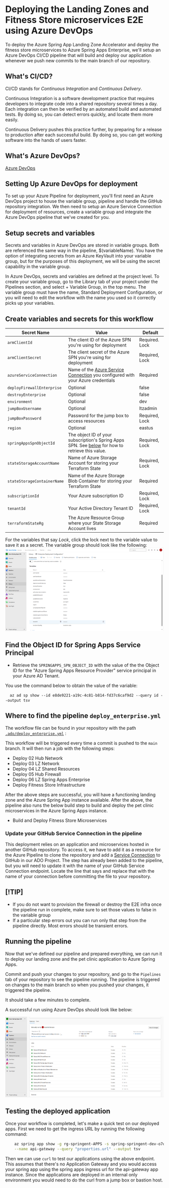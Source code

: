 
# Deploying the Landing Zones and Fitness Store microservices E2E using Azure DevOps

 To deploy the Azure Spring App Landing Zone Accelerator and deploy the fitness store microservices to Azure Spring Apps Enterprise, we'll setup an Azure DevOps CI/CD pipeline that will build and deploy our application whenever we push new commits to the main branch of our repository.

## What's CI/CD?

CI/CD stands for _Continuous Integration_ and _Continuous Delivery_.

Continuous Integration is a software development practice that requires developers to integrate code into a shared repository several times a day.
Each integration can then be verified by an automated build and automated tests.
By doing so, you can detect errors quickly, and locate them more easily.

Continuous Delivery pushes this practice further, by preparing for a release to production after each successful build.
By doing so, you can get working software into the hands of users faster.

## What's Azure DevOps?

[Azure DevOps](https://azure.microsoft.com/en-us/products/devops/)

## Setting Up Azure DevOps for deployment

To set up your Azure Pipeline for deployment, you'll first need an Azure DevOps project to house the variable group, pipeline and handle the GitHub repository integration. We then need to setup an Azure Service Connection for deployment of resources, create a variable group and integrate the Azure DevOps pipeline that we've created for you. 

## Setup secrets and variables

Secrets and variables in Azure DevOps are stored in variable groups. Both are referenced the same way in the pipeline, $(variableName). You have the option of integrating secrets from an Azure KeyVault into your variable group, but for the purposes of this deployment, we will be using the secret capability in the variable group.  

In Azure DevOps, secrets and variables are defined at the project level. 
To create your variable group, go to the Library tab of your project under the Pipelines section, and select + Variable Group, in the top menu. The variable group must have the name, Standard Deployment Configuration, or you will need to edit the workflow with the name you used so it correctly picks up your variables. 

## Create variables and secrets for this workflow

| Secret Name                  | Value                                                                                              |Default   |
| -----------------------------|----------------------------------------------------------------------------------------------------|----------|
| `armClientId`                | The client ID of the Azure SPN you're using for deployment                                         | Required. Lock |
| `armClientSecret`            | The client secret of the Azure SPN you're using for deployment                                     | Required, Lock |
| `azureServiceConnection`     | Name of the [Azure Service Connection](https://learn.microsoft.com/en-us/azure/devops/pipelines/library/service-endpoints?view=azure-devops&tabs=yaml#create-a-service-connection) you configured with your Azure credentials                    | Required |
| `deployFirewallEnterprise`   | Optional                                                                                           | false    |
| `destroyEnterprise`          | Optional                                                                                           | false    |
| `environment`                | Optional                                                                                           | dev      |
| `jumpBoxUsername`            | Optional                                                                                           | ltzadmin |
| `jumpBoxPassword`            | Password for the jump box to access resources                                                      | Required, Lock |
| `region`                     | Optional                                                                                           | eastus   |
| `springAppsSpnObjectId`      | The object ID of your subscription's Spring Apps SPN. See [below]() for how to retrieve this value.| Required, Lock |
| `stateStorageAccountName`    | Name of Azure Storage Account for storing your Terraform State                                     | Required, Lock |
| `stateStorageContainerName`  | Name of the Azure Storage Blob Container for storing your Terraform State                          | Required |
| `subscriptionId`             | Your Azure subscription ID                                                                         | Required, Lock |
| `tenantId`                   | Your Active Directory Tenant ID                                                                    | Required, Lock |
| `terraformStateRg`           | The Azure Resource Group where your State Storage Account lives                                    | Required |

For the variables that say *Lock*, click the lock next to the variable value to save it as a secret.
The variable group should look like the following:
![Variable Group Configuration](../../../images/asa_ado_variable_group_enterprise.png)

## Find the Object ID for Spring Apps Service Principal
* Retrieve the `SPRINGAPPS_SPN_OBJECT_ID` with the value of the the Object ID for the "Azure Spring Apps Resource Provider" service principal in your Azure AD Tenant.
  
You use the command below to obtain the value of the variable:

      az ad sp show --id e8de9221-a19c-4c81-b814-fd37c6caf9d2 --query id --output tsv


## Where to find the pipeline `deploy_enterprise.yml`
The workflow file can be found in your repository with the path [`.ado/deploy_enterprise.yml`](../../../.ado/deploy_enterprise.yaml) :

This workflow will be triggered every time a commit is pushed to the `main` branch.
It will then run a job with the following steps:

* Deploy 02 Hub Network
* Deploy 03 LZ Network
* Deploy 04 LZ Shared Resources
* Deploy 05 Hub Firewall
* Deploy 06 LZ Spring Apps Enterprise
* Deploy Fitness Store Infrastructure

After the above steps are successful, you will have a functioning landing zone and the Azure Spring App instance available. After the above, the pipeline also runs the below build step to build and deploy the pet clinic microservices in the Azure Spring Apps instance.

* Build and Deploy Fitness Store Microservices

### Update your GitHub Service Connection in the pipeline

This deployment relies on an application and microservices hosted in another GitHub repository. To access it, we have to add it as a resource for the Azure Pipeline to clone the repository and add a [Service Connection](https://learn.microsoft.com/en-us/azure/devops/pipelines/library/service-endpoints?view=azure-devops&tabs=yaml#create-a-service-connection) to GitHub in our ADO Project. The step has already been added to the pipeline, but you will need to update it with the name of your GitHub Service Connection endpoint. Locate the line that says *<Add your GitHub service connection name here>* and replace that with the name of your connection before committing the file to your repository. 

## [!TIP]

* If you do not want to provision the firewall or destroy the E2E infra once the pipeline run in complete, make sure to set those values to false in the variable group
* If a particular step errors out you can run only that step from the pipeline directly. Most errors should be transient errors.

## Running the pipeline

Now that we've defined our pipeline and prepared everything, we can run it to deploy our landing zone and the pet clinic application to Azure Spring Apps.

Commit and push your changes to your repository, and go to the `Pipelines` tab of your repository to see the pipeline running. The pipeline is triggered on changes to the main branch so when you pushed your changes, it triggered the pipeline. 

It should take a few minutes to complete.

A successful run using Azure DevOps should look like below:

![successful e2e run](../../../images/asa_ado_enterprise_successful.png)

## Testing the deployed application

Once your workflow is completed, let's make a quick test on our deployed apps.
First we need to get the ingress URL by running the following command:

```bash
    az spring app show -g rg-springent-APPS -s spring-springent-dev-o7o6 \
    --name api-gateway --query "properties.url" --output tsv    
```

Then we can use `curl` to test our applications using the above endpoint. This assumes that there's no Application Gateway and you would access your spring app using the spring apps ingress url for the api-gateway app instance. Since the applications are deployed in an internal only environment you would need to do the curl from a jump box or bastion host.
